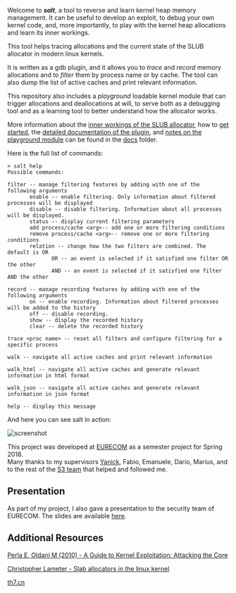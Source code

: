 Welcome to ***salt***, a tool to reverse and learn kernel heap memory management. It can be useful to develop an exploit, to debug your own kernel code, and, more importantly, to play with the kernel heap allocations and learn its inner workings.

This tool helps tracing allocations and the current state of the SLUB allocator in modern linux kernels.

It is written as a gdb plugin, and it allows you to *trace* and *record* memory allocations and to *filter* them by process name or by cache. The tool can also dump the list of active caches and print relevant information.

This repository also includes a *playground* loadable kernel module that can trigger allocations and deallocations at will, to serve both as a debugging tool and as a learning tool to better understand how the allocator works.

More information about the [inner workings of the SLUB allocator](docs/0x00_SLUB_refresher.md), how to [get started](docs/0x01_getting_started.md), the [detailed documentation of the plugin](docs/0x02_the_plugin.md), and [notes on the playground module](docs/0x03_the_playground.md) can be found in the [docs](docs) folder.


Here is the full list of commands:

```
> salt help
Possible commands:

filter -- manage filtering features by adding with one of the following arguments
       enable -- enable filtering. Only information about filtered processes will be displayed
       disable -- disable filtering. Information about all processes will be displayed.
       status -- display current filtering parameters
       add process/cache <arg>-- add one or more filtering conditions
       remove process/cache <arg>-- remove one or more filtering conditions
       relation -- change how the two filters are combined. The default is OR
              OR -- an event is selected if it satisfied one filter OR the other
              AND -- an event is selected if it satisfied one filter AND the other

record -- manage recording features by adding with one of the following arguments
       on -- enable recording. Information about filtered processes will be added to the history
       off -- disable recording.
       show -- display the recorded history
       clear -- delete the recorded history

trace <proc name> -- reset all filters and configure filtering for a specific process

walk -- navigate all active caches and print relevant information

walk_html -- navigate all active caches and generate relevant information in html format

walk_json -- navigate all active caches and generate relevant information in json format

help -- display this message

```

And here you can see salt in action:


![screenshot](docs/img/frontpage.png)



This project was developed at [EURECOM](http://www.eurecom.fr/en) as a semester project for Spring 2018.  
Many thanks to my supervisors [Yanick](http://www.s3.eurecom.fr/~yanick/), Fabio, Emanuele, Dario, Marius, and to the rest of the [S3 team](http://s3.eurecom.fr) that helped and followed me.

## Presentation

As part of my project, I also gave a presentation to the security team of EURECOM. The slides are available [here](presentation.pdf).

## Additional Resources

[Perla E, Oldani M (2010) - A Guide to Kernel Exploitation: Attacking the Core](https://books.google.com/books?id=G6Zeh_XSOqUC&printsec=frontcover)

[Christopher Lameter - Slab allocators in the linux kernel](https://events.static.linuxfound.org/sites/events/files/slides/slaballocators.pdf)

[th7.cn](http://www.th7.cn/system/lin/201701/200668.shtml)
